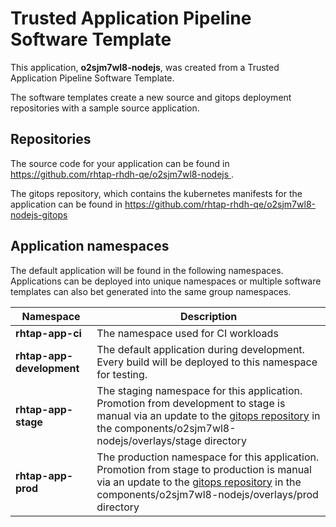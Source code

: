 # Trusted Application Pipeline Software Template

This application, **o2sjm7wl8-nodejs**, was created from a Trusted Application Pipeline Software Template.

The software templates create a new source and gitops deployment repositories with a sample source application. 

## Repositories

The source code for your application can be found in [https://github.com/rhtap-rhdh-qe/o2sjm7wl8-nodejs ](https://github.com/rhtap-rhdh-qe/o2sjm7wl8-nodejs ).
 
The gitops repository, which contains the kubernetes manifests for the application can be found in 
[https://github.com/rhtap-rhdh-qe/o2sjm7wl8-nodejs-gitops ](https://github.com/rhtap-rhdh-qe/o2sjm7wl8-nodejs-gitops ) 

## Application namespaces 

The default application will be found in the following namespaces. Applications can be deployed into unique namespaces or multiple software templates can also bet generated into the same group namespaces.  

|  Namespace   |  Description   |  
| -------- | -------- |
| **rhtap-app-ci** | The namespace used for CI workloads |
| **rhtap-app-development** | The default application during development. Every build will be deployed to this namespace for testing. |
| **rhtap-app-stage** | The staging namespace for this application. Promotion from development to stage is manual via an update to the [gitops repository](https://github.com/rhtap-rhdh-qe/o2sjm7wl8-nodejs-gitops ) in the components/o2sjm7wl8-nodejs/overlays/stage directory |
| **rhtap-app-prod** | The production namespace for this application. Promotion from stage to production is manual via an update to the [gitops repository](https://github.com/rhtap-rhdh-qe/o2sjm7wl8-nodejs-gitops ) in the components/o2sjm7wl8-nodejs/overlays/prod directory |